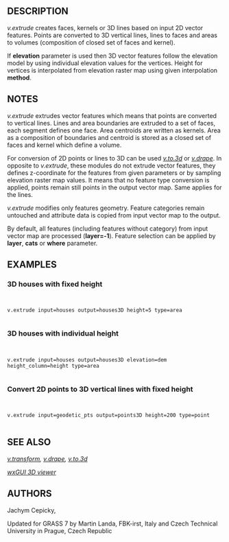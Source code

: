 
## DESCRIPTION

*v.extrude* creates faces, kernels or 3D lines based on input
2D vector features. Points are converted to 3D vertical lines, lines
to faces and areas to volumes (composition of closed set of faces and
kernel).

If **elevation** parameter is used then 3D vector features follow
the elevation model by using individual elevation values for the
vertices. Height for vertices is interpolated from elevation raster
map using given interpolation **method**.

## NOTES

*v.extrude* extrudes vector features which means that points
are converted to vertical lines. Lines and area boundaries are
extruded to a set of faces, each segment defines one face. Area
centroids are written as kernels. Area as a composition of boundaries
and centroid is stored as a closed set of faces and kernel which
define a volume.

For conversion of 2D points or lines to 3D can be
used *[v.to.3d](v.to.3d.html)*
or *[v.drape](v.drape.html)*. In opposite
to *v.extrude*, these modules do not extrude vector features,
they defines z-coordinate for the features from given parameters or by
sampling elevation raster map values. It means that no feature type
conversion is applied, points remain still points in the output vector
map. Same applies for the lines.

*v.extrude* modifies only features geometry. Feature categories
remain untouched and attribute data is copied from input vector map to
the output.

By default, all features (including features without category) from
input vector map are processed (**layer=-1**). Feature selection
can be applied by **layer**, **cats** or **where**
parameter.

## EXAMPLES

### 3D houses with fixed height

```


v.extrude input=houses output=houses3D height=5 type=area


```

### 3D houses with individual height

```


v.extrude input=houses output=houses3D elevation=dem height_column=height type=area


```

### Convert 2D points to 3D vertical lines with fixed height

```


v.extrude input=geodetic_pts output=points3D height=200 type=point


```

## SEE ALSO

*[v.transform](v.transform.html),
[v.drape](v.drape.html),
[v.to.3d](v.to.3d.html)*

*[wxGUI 3D viewer](wxGUI.nviz.html)*

## AUTHORS

Jachym Cepicky,

Updated for GRASS 7 by Martin Landa, FBK-irst,
Italy and Czech Technical University in Prague, Czech Republic
